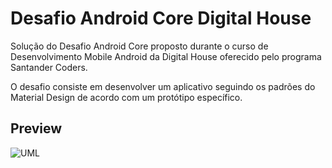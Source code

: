 # Desafio Android Core Digital House

Solução do Desafio Android Core proposto durante o curso de Desenvolvimento Mobile Android da Digital House oferecido pelo programa Santander Coders.

O desafio consiste em desenvolver um aplicativo seguindo os padrões do Material Design de acordo com um protótipo específico.

## Preview

![UML](media/app-preview.gif)